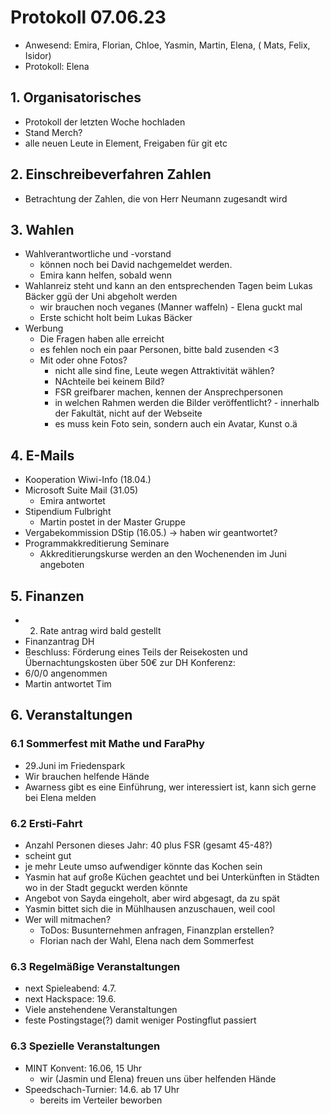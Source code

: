 ---
---

# Protokoll 07.06.23

* Anwesend: Emira, Florian, Chloe, Yasmin, Martin, Elena, ( Mats, Felix, Isidor)
* Protokoll: Elena

## 1. Organisatorisches

* Protokoll der letzten Woche hochladen
* Stand Merch?
* alle neuen Leute in Element, Freigaben für git etc

## 2. Einschreibeverfahren Zahlen
* Betrachtung der Zahlen, die von Herr Neumann zugesandt wird

## 3. Wahlen

* Wahlverantwortliche und -vorstand
  * können noch bei David nachgemeldet werden.
  * Emira kann helfen, sobald wenn
* Wahlanreiz steht und kann an den entsprechenden Tagen beim Lukas Bäcker ggü der Uni abgeholt werden
  * wir brauchen noch veganes (Manner waffeln) - Elena guckt mal
  * Erste schicht holt beim Lukas Bäcker
* Werbung
  * Die Fragen haben alle erreicht
  * es fehlen noch ein paar Personen, bitte bald zusenden <3
  * Mit oder ohne Fotos?
    * nicht alle sind fine, Leute wegen Attraktivität wählen?
    * NAchteile bei keinem Bild?
    * FSR greifbarer machen, kennen der Ansprechpersonen
    * in welchen Rahmen werden die Bilder veröffentlicht? - innerhalb der Fakultät, nicht auf der Webseite
    * es muss kein Foto sein, sondern auch ein Avatar, Kunst o.ä

## 4. E-Mails

* Kooperation Wiwi-Info (18.04.)
* Microsoft Suite Mail (31.05)
  * Emira antwortet
* Stipendium Fulbright
  * Martin postet in der Master Gruppe
* Vergabekommission DStip (16.05.) -> haben wir geantwortet?
* Programmakkreditierung Seminare
  * Akkreditierungskurse werden an den Wochenenden im Juni angeboten

## 5. Finanzen

* 2. Rate antrag wird bald gestellt
* Finanzantrag DH
* Beschluss: Förderung eines Teils der Reisekosten und Übernachtungskosten über 50€ zur DH Konferenz:
* 6/0/0 angenommen
* Martin antwortet Tim

## 6. Veranstaltungen

### 6.1 Sommerfest mit Mathe und FaraPhy
* 29.Juni im Friedenspark
* Wir brauchen helfende Hände
* Awarness gibt es eine Einführung, wer interessiert ist, kann sich gerne bei Elena melden

### 6.2 Ersti-Fahrt
* Anzahl Personen dieses Jahr: 40 plus FSR (gesamt 45-48?)
* scheint gut
* je mehr Leute umso aufwendiger könnte das Kochen sein
* Yasmin hat auf große Küchen geachtet und bei Unterkünften in Städten wo in der Stadt geguckt werden könnte
* Angebot von Sayda eingeholt, aber wird abgesagt, da zu spät
* Yasmin bittet sich die in Mühlhausen anzuschauen, weil cool
* Wer will mitmachen?
  * ToDos: Busunternehmen anfragen, Finanzplan erstellen?
  * Florian nach der Wahl, Elena nach dem Sommerfest


### 6.3 Regelmäßige Veranstaltungen
* next Spieleabend: 4.7.
* next Hackspace: 19.6.
* Viele anstehendene Veranstaltungen
* feste Postingstage(?) damit weniger Postingflut passiert

### 6.3 Spezielle Veranstaltungen
* MINT Konvent: 16.06, 15 Uhr
  * wir (Jasmin und Elena) freuen uns über helfenden Hände
* Speedschach-Turnier: 14.6. ab 17 Uhr
  * bereits im Verteiler beworben